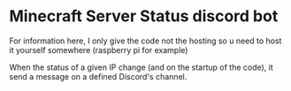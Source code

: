 # Minecraft Server Status discord bot
For information here, I only give the code not the hosting so u need to host it yourself somewhere (raspberry pi for example)

When the status of a given IP change (and on the startup of the code), it send a message on a defined Discord's channel.
